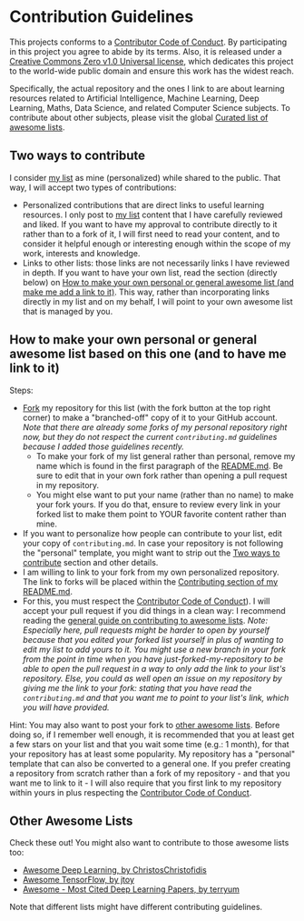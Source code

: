 # Contribution Guidelines

This projects conforms to a [Contributor Code of Conduct](https://github.com/sindresorhus/awesome/blob/master/code-of-conduct.md). By participating in this project you agree to abide by its terms. Also, it is released under a [Creative Commons Zero v1.0 Universal license](https://github.com/guillaume-chevalier/awesome-deep-learning-resources/blob/master/LICENSE), which dedicates this project to the world-wide public domain and ensure this work has the widest reach.

Specifically, the actual repository and the ones I link to are about learning resources related to Artificial Intelligence, Machine Learning, Deep Learning, Maths, Data Science, and related Computer Science subjects. To contribute about other subjects, please visit the global [Curated list of awesome lists](https://github.com/sindresorhus/awesome).

<a name="two-ways" />

## Two ways to contribute

I consider [my list](https://github.com/guillaume-chevalier/awesome-deep-learning-resources) as mine (personalized) while shared to the public. That way, I will accept two types of contributions:
- Personalized contributions that are direct links to useful learning resources. I only post to [my list](https://github.com/guillaume-chevalier/awesome-deep-learning-resources) content that I have carefully reviewed and liked. If you want to have my approval to contribute directly to it rather than to a fork of it, I will first need to read your content, and to consider it helpful enough or interesting enough within the scope of my work, interests and knowledge.
- Links to other lists: those links are not necessarily links I have reviewed in depth. If you want to have your own list, read the section (directly below) on [How to make your own personal or general awesome list (and make me add a link to it)](#fork). This way, rather than incorporating links directly in my list and on my behalf, I will point to your own awesome list that is managed by you.


<a name="fork" />

## How to make your own personal or general awesome list based on this one (and to have me link to it)

Steps:

- [Fork](https://github.com/guillaume-chevalier/awesome-deep-learning-resources/network/members) my repository for this list (with the fork button at the top right corner) to make a "branched-off" copy of it to your GitHub account. _Note that there are already some forks of my personal repository right now, but they do not respect the current `contributing.md` guidelines because I added those guidelines recently._
  - To make your fork of my list general rather than personal, remove my name which is found in the first paragraph of the [README.md](https://github.com/guillaume-chevalier/awesome-deep-learning-resources/blob/master/README.md). Be sure to edit that in your own fork rather than opening a pull request in my repository.
  - You might else want to put your name (rather than no name) to make your fork yours. If you do that, ensure to review every link in your forked list to make them point to YOUR favorite content rather than mine.
- If you want to personalize how people can contribute to your list, edit your copy of `contributing.md`. In case your repository is not following the "personal" template, you might want to strip out the [Two ways to contribute](#two-ways) section and other details.
- I am willing to link to your fork from my own personalized repository. The link to forks will be placed within the [Contributing section of my README.md](https://github.com/guillaume-chevalier/awesome-deep-learning-resources/blob/master/README.md#contributing).
- For this, you must respect the [Contributor Code of Conduct](https://github.com/sindresorhus/awesome/blob/master/code-of-conduct.md)). I will accept your pull request if you did things in a clean way: I recommend reading the [general guide on contributing to awesome lists](https://github.com/sindresorhus/awesome/blob/master/contributing.md). _Note: Especially here, pull requests might be harder to open by yourself because that you edited your forked list yourself in plus of wanting to edit my list to add yours to it. You might use a new branch in your fork from the point in time when you have just-forked-my-repository to be able to open the pull request in a way to only add the link to your list's repository. Else, you could as well open an issue on my repository by giving me the link to your fork: stating that you have read the `contributing.md` and that you want me to point to your list's link, which you will have provided._

Hint: You may also want to post your fork to [other awesome lists](#other-lists). Before doing so, if I remember well enough, it is recommended that you at least get a few stars on your list and that you wait some time (e.g.: 1 month), for that your repository has at least some popularity. My repository has a "personal" template that can also be converted to a general one. If you prefer creating a repository from scratch rather than a fork of my repository - and that you want me to link to it - I will also require that you first link to my repository within yours in plus respecting the [Contributor Code of Conduct](https://github.com/sindresorhus/awesome/blob/master/code-of-conduct.md).


<a name="other-lists" />

## Other Awesome Lists

Check these out! You might also want to contribute to those awesome lists too:
- [Awesome Deep Learning, by ChristosChristofidis](https://github.com/ChristosChristofidis/awesome-deep-learning)
- [Awesome TensorFlow, by jtoy](https://github.com/jtoy/awesome-tensorflow)
- [Awesome - Most Cited Deep Learning Papers, by terryum](https://github.com/terryum/awesome-deep-learning-papers)

Note that different lists might have different contributing guidelines.
